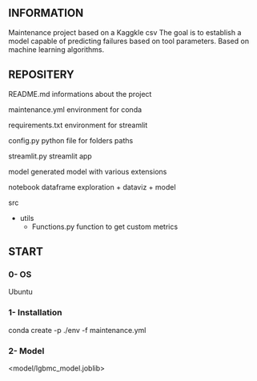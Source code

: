 ## INFORMATION
Maintenance project based on a Kaggkle csv
The goal is to establish a model capable of predicting failures based on tool parameters. Based on machine learning algorithms.

## REPOSITERY

README.md                           informations about the project

maintenance.yml                     environment for conda

requirements.txt                    environment for streamlit

config.py                           python file for folders paths

streamlit.py                        streamlit app

model                               generated model with various extensions

notebook                            dataframe exploration + dataviz + model

src  
- utils  
    - Functions.py                  function to get custom metrics

## START

### 0- OS

Ubuntu

### 1- Installation

conda create -p ./env -f maintenance.yml

### 2- Model

<model/lgbmc_model.joblib>